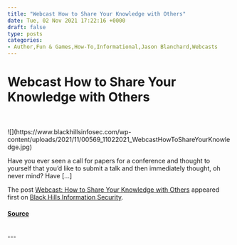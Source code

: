 ```yaml
---
title: "Webcast How to Share Your Knowledge with Others"
date: Tue, 02 Nov 2021 17:22:16 +0000
draft: false
type: posts
categories: 
- Author,Fun & Games,How-To,Informational,Jason Blanchard,Webcasts
---
```

# Webcast How to Share Your Knowledge with Others

<br/>

<br/>
![](https://www.blackhillsinfosec.com/wp-content/uploads/2021/11/00569_11022021_WebcastHowToShareYourKnowledge.jpg)

Have you ever seen a call for papers for a conference and thought to yourself that you’d like to submit a talk and then immediately thought, oh never mind? Have \[…\]

The post [Webcast: How to Share Your Knowledge with Others](https://www.blackhillsinfosec.com/webcast-how-to-share-your-knowledge-with-others/) appeared first on [Black Hills Information Security](https://www.blackhillsinfosec.com).

#### [Source](https://www.blackhillsinfosec.com/webcast-how-to-share-your-knowledge-with-others/)

<br/>
---
